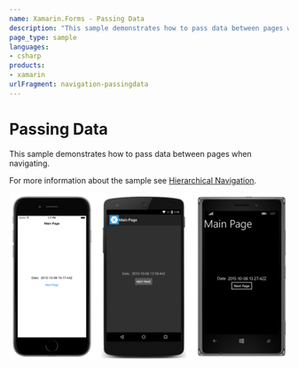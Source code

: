 ```yaml
---
name: Xamarin.Forms - Passing Data
description: "This sample demonstrates how to pass data between pages when navigating (navigation)"
page_type: sample
languages:
- csharp
products:
- xamarin
urlFragment: navigation-passingdata
---
```

# Passing Data

This sample demonstrates how to pass data between pages when navigating.

For more information about the sample see [Hierarchical Navigation](https://docs.microsoft.com/xamarin/xamarin-forms/app-fundamentals/navigation/hierarchical).

![Passing Data application screenshot](Screenshots/01All.png "Passing Data application screenshot")
